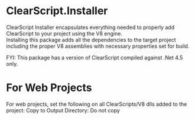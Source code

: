 ClearScript.Installer
=====================

ClearScript Installer encapsulates everything needed to properly add ClearScript to your project using the V8 engine.  
Installing this package adds all the dependencies to the target project including the proper V8 assemblies with necessary 
properties set for build.

FYI: This package has a version of ClearScript compiled against .Net 4.5 only.

For Web Projects
================
For web projects, set the following on all ClearScripts/V8 dlls added to the project:
Copy to Output Directory: Do not copy

